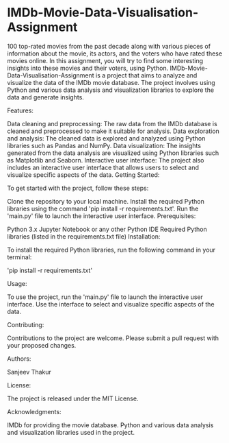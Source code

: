 # IMDb-Movie-Data-Visualisation-Assignment
 100 top-rated movies from the past decade along with various pieces of information about the movie, its actors, and the voters who have rated these movies online. In this assignment, you will try to find some interesting insights into these movies and their voters, using Python.
IMDb-Movie-Data-Visualisation-Assignment is a project that aims to analyze and visualize the data of the IMDb movie database. The project involves using Python and various data analysis and visualization libraries to explore the data and generate insights.

Features:

Data cleaning and preprocessing: The raw data from the IMDb database is cleaned and preprocessed to make it suitable for analysis.
Data exploration and analysis: The cleaned data is explored and analyzed using Python libraries such as Pandas and NumPy.
Data visualization: The insights generated from the data analysis are visualized using Python libraries such as Matplotlib and Seaborn.
Interactive user interface: The project also includes an interactive user interface that allows users to select and visualize specific aspects of the data.
Getting Started:

To get started with the project, follow these steps:

Clone the repository to your local machine.
Install the required Python libraries using the command 'pip install -r requirements.txt'.
Run the 'main.py' file to launch the interactive user interface.
Prerequisites:

Python 3.x
Jupyter Notebook or any other Python IDE
Required Python libraries (listed in the requirements.txt file)
Installation:

To install the required Python libraries, run the following command in your terminal:

'pip install -r requirements.txt'

Usage:

To use the project, run the 'main.py' file to launch the interactive user interface. Use the interface to select and visualize specific aspects of the data.

Contributing:

Contributions to the project are welcome. Please submit a pull request with your proposed changes.

Authors:

Sanjeev Thakur

License:

The project is released under the MIT License.

Acknowledgments:

IMDb for providing the movie database.
Python and various data analysis and visualization libraries used in the project.
